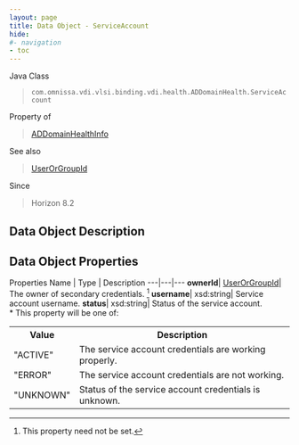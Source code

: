 ```yaml
---
layout: page
title: Data Object - ServiceAccount
hide:
#- navigation
- toc
---
```






Java Class
> `com.omnissa.vdi.vlsi.binding.vdi.health.ADDomainHealth.ServiceAccount`

Property of
> [ADDomainHealthInfo](vdi.health.ADDomainHealth.ADDomainHealthInfo.md#field_detail)

See also
> [UserOrGroupId](vdi.entity.UserOrGroupId.md)

Since
> Horizon 8.2


## Data Object Description

## Data Object Properties
Properties
Name |  Type |  Description
---|---|---
**ownerId**| [UserOrGroupId](vdi.entity.UserOrGroupId.md)|  The owner of secondary credentials. [^1]
**username**|  xsd:string|  Service account username.
**status**|  xsd:string|  Status of the service account.<br>* This property will be one of:<br><table><tr><th>Value</th><th>Description</th></tr><tr><td>"ACTIVE"</td><td>The service account credentials are working properly.</td></tr><tr><td>"ERROR"</td><td>The service account credentials are not working.</td></tr><tr><td>"UNKNOWN"</td><td>Status of the service account credentials is unknown.</td></tr></table>
 


 


[^1]: This property need not be set.